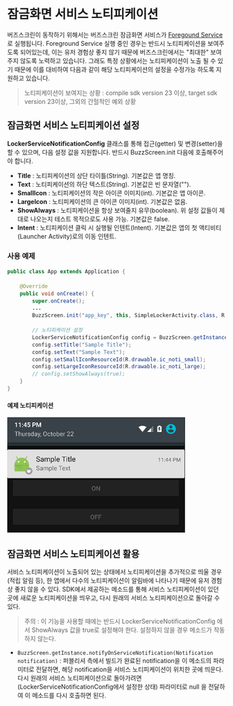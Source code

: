 # 잠금화면 서비스 노티피케이션
버즈스크린이 동작하기 위해서는 버즈스크린 잠금화면 서비스가 [Foregound Service](http://developer.android.com/guide/components/services.html#Foreground)로 실행됩니다. Foreground Service 실행 중인 경우는 반드시 노티피케이션을 보여주도록 되어있는데, 이는 유저 경험상 좋지 않기 때문에 버즈스크린에서는 "최대한" 보여주지 않도록 노력하고 있습니다. 그래도 특정 상황에서는 노티피케이션이 노출 될 수 있기 때문에 이를 대비하여 다음과 같이 해당 노티피케이션의 설정을 수정가능 하도록 지원하고 있습니다.

> 노티피케이션이 보여지는 상황 : compile sdk version 23 이상, target sdk version 23이상, 그외의 간헐적인 예외 상황

## 잠금화면 서비스 노티피케이션 설정
**LockerServiceNotificationConfig** 클래스를 통해 접근(getter) 및 변경(setter)을 할 수 있으며, 다음 설정 값을 지원합니다. 반드시 BuzzScreen.init 다음에 호출해주어야 합니다.
- **Title** : 노티피케이션의 상단 타이틀(String). 기본값은 앱 명칭.
- **Text** : 노티피케이션의 하단 텍스트(String). 기본값은 빈 문자열("").
- **SmallIcon** : 노티피케이션의 작은 아이콘 이미지(int). 기본값은 앱 아이콘.
- **LargeIcon** : 노티피케이션의 큰 아이콘 이미지(int). 기본값은 없음.
- **ShowAlways** : 노티피케이션을 항상 보여줄지 유무(boolean). 위 설정 값들이 제대로 나오는지 테스트 목적으로도 사용 가능. 기본값은 false.
- **Intent** : 노티피케이션 클릭 시 실행될 인텐트(Intent). 기본값은 앱의 첫 액티비티(Launcher Activity)로의 이동 인텐트.

### 사용 예제
```Java
public class App extends Application {

    @Override
    public void onCreate() {
        super.onCreate();
        ...
        BuzzScreen.init("app_key", this, SimpleLockerActivity.class, R.drawable.image_on_fail, false);

        // 노티피케이션 설정
        LockerServiceNotificationConfig config = BuzzScreen.getInstance().getLockerServiceNotificationConfig();
        config.setTitle("Sample Title");
        config.setText("Sample Text");
        config.setSmallIconResourceId(R.drawable.ic_noti_small);
        config.setLargeIconResourceId(R.drawable.ic_noti_large);
        // config.setShowAlways(true);
    }
}
```
#### 예제 노티피케이션
![Notification Sample](notification_sample.png)

## 잠금화면 서비스 노티피케이션 활용
서비스 노티피케이션이 노출되어 있는 상태에서 노티피케이션을 추가적으로 띄울 경우(적립 알림 등), 한 앱에서 다수의 노티피케이션이 알림바에 나타나기 때문에 유저 경험상 좋지 않을 수 있다. SDK에서 제공하는 메소드를 통해 서비스 노티피케이션이 있던 곳에 새로운 노티피케이션을 띄우고, 다시 원래의 서비스 노티피케이션으로 돌아갈 수 있다.

> 주의 : 이 기능을 사용할 때에는 반드시 LockerServiceNotificationConfig 에서 ShowAlways 값을 true로 설정해야 한다. 설정하지 않을 경우 메소드가 작동하지 않는다.

- `BuzzScreen.getInstance.notifyOnServiceNotification(Notification notification)` : 퍼블리셔 측에서 빌드가 완료된 notification을 이 메소드의 파라미터로 전달하면, 해당 notification을 서비스 노티피케이션이 위치한 곳에 띄운다. 다시 원래의 서비스 노티피케이션으로 돌아가려면(LockerServiceNotificationConfig에서 설정한 상태) 파라미터로 null 을 전달하여 이 메소드를 다시 호출하면 된다.
